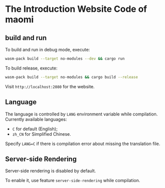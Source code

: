# The Introduction Website Code of maomi

## build and run

To build and run in debug mode, execute:

```sh
wasm-pack build --target no-modules --dev && cargo run
```

To build release, execute:

```sh
wasm-pack build --target no-modules && cargo build --release
```

Visit `http://localhost:2080` for the website.

## Language

The language is controlled by `LANG` environment variable while compilation. Currently available languages:

* `C` for default (English);
* `zh_CN` for Simplified Chinese.

Specify `LANG=C` if there is compilation error about missing the translation file.

## Server-side Rendering

Server-side rendering is disabled by default.

To enable it, use feature `server-side-rendering` while compilation.
